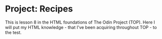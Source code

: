 # Project: Recipes
This is lesson 8 in the HTML foundations of The Odin Project (TOP). Here I will put my HTML knowledge - that I've been acquiring throughout TOP - to the test. 
